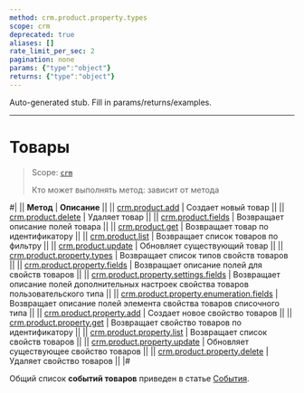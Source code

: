 ```yaml
---
method: crm.product.property.types
scope: crm
deprecated: true
aliases: []
rate_limit_per_sec: 2
pagination: none
params: {"type":"object"}
returns: {"type":"object"}
---
```


Auto-generated stub. Fill in params/returns/examples.

---

# Товары

> Scope: [`crm`](../../../scopes/permissions.md)
>
> Кто может выполнять метод: зависит от метода

#|
|| **Метод** | **Описание** ||
|| [crm.product.add](./crm-product-add.md) | Создает новый товар ||
|| [crm.product.delete](./crm-product-delete.md) | Удаляет товар ||
|| [crm.product.fields](./crm-product-fields.md) | Возвращает описание полей товара ||
|| [crm.product.get](./crm-product-get.md) | Возвращает товар по идентификатору ||
|| [crm.product.list](./crm-product-list.md) | Возвращает список товаров по фильтру ||
|| [crm.product.update](./crm-product-update.md) | Обновляет существующий товар ||
|| [crm.product.property.types](./crm-product-property-types.md) | Возвращает список типов свойств товаров ||
|| [crm.product.property.fields](./crm-product-property-fields.md) | Возвращает описание полей для свойств товаров ||
|| [crm.product.property.settings.fields](./crm-product-property-settings-fields.md) | Возвращает описание полей дополнительных настроек свойства товаров пользовательского типа ||
|| [crm.product.property.enumeration.fields](./crm-product-property-enumeration-fields.md) | Возвращает описание полей элемента свойства товаров списочного типа ||
|| [crm.product.property.add](./crm-product-property-add.md) | Создает новое свойство товаров ||
|| [crm.product.property.get](./crm-product-property-get.md) | Возвращает свойство товаров по идентификатору ||
|| [crm.product.property.list](./crm-product-property-list.md) | Возвращает список свойств товаров ||
|| [crm.product.property.update](./crm-product-property-update.md) | Обновляет существующее свойство товаров ||
|| [crm.product.property.delete](./crm-product-property-delete.md) | Удаляет свойство товаров ||
|#

Общий список **событий товаров** приведен в статье [События](./events-custom/index.md).
